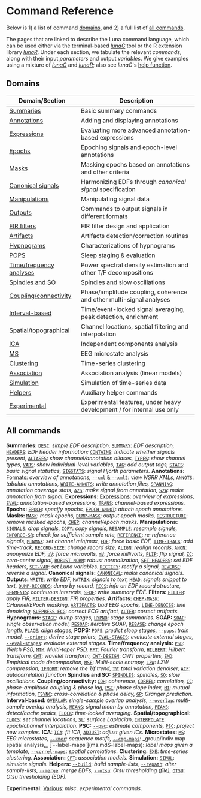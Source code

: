 # Command Reference

Below is 1) a
list of command [domains](#domains), and 2) a full list of [all
commands](#all-commands).

The pages that are linked to describe the Luna command language, which can be used
either via the terminal-based [_lunaC_](../luna/args.md) tool or the R
extension library [_lunaR_](../ext/R/index.md).  Under each section,
we tabulate the relevant _commands_, along with their input
_parameters_ and output _variables_.  We give examples using a mixture
of [_lunaC_](../luna/args.md) and [_lunaR_](../ext/R/index.md); also
see _lunaC_'s [help function](../luna/args.md#help).


## Domains

| Domain/Section | Description |
| -----  | ----- | 
|[Summaries](summaries.md)         | Basic summary commands | 
|[Annotations](annotations.md)     | Adding and displaying annotations |
|[Expressions](evals.md)           | Evaluating more advanced annotation-based expressions |
|[Epochs](epochs.md)               | Epoching signals and epoch-level annotations |
|[Masks](masks.md)                 | Masking epochs based on annotations and other criteria |
|[Canonical signals](canonical.md) | Harmonizing EDFs through _canonical signal_ specification |
|[Manipulations](manipulations.md) | Manipulating signal data |
|[Outputs](outputs.md)             | Commands to output signals in different formats |
|[FIR filters](fir-filters.md)     | FIR filter design and application |
|[Artifacts](artifacts.md)         | Artifacts detection/correction routines |
|[Hypnograms](hypnograms.md)       | Characterizations of hypnograms |
|[POPS](pops.md)                   | Sleep staging & evaluation |
|[Time/frequency analyses](power-spectra.md) | Power spectral density estimation and other T/F decompositions |
|[Spindles and SO](spindles-so.md) | Spindles and slow oscillations |
|[Coupling/connectivity](cc.md)    | Phase/amplitude coupling, coherence and other multi-signal analyses |
|[Interval-based](intervals.md)    | Time/event-locked signal averaging, peak detection, enrichment |
|[Spatial/topographical](spatial.md) | Channel locations, spatial filtering and interpolation |
|[ICA](ica.md)                     | Independent components analysis |
|[MS](ms.md)                       | EEG microstate analysis |
|[Clustering](clustering.md)       | Time-series clustering |
|[Association](assoc.md)           | Association analysis (linear models) |
|[Simulation](simul.md)            | Simulation of time-series data |
|[Helpers](helpers.md)             | Auxiliary helper commands |
|[Experimental](exp.md)            | Experimental features, under heavy development / for internal use only |

## All commands 

__Summaries:__
[`DESC`](summaries.md#desc): _simple EDF description,_
[`SUMMARY`](summaries.md#summary): _EDF description,_
[`HEADERS`](summaries.md#headers): _EDF header information;_
[`CONTAINS`](summaries.md#contains): _Indicate whether signals present,_
[`ALIASES`](summaries.md#aliases): _show channel/annotation aliases,_
[`TYPES`](summaries.md#types): _show channel types,_
[`VARS`](summaries.md#vars): _show individual-level variables,_
[`TAG`](summaries.md#tag): _add output tags,_
[`STATS`](summaries.md#stats): _basic signal statistics,_
[`SIGSTATS`](summaries.md#sigstats): _signal Hjorth parameters._
__Annotations:__
[Formats](annotations.md#luna-annotations): _overview of annotations,_
[`--xml` & `--xml2`](annotations.md#-xml): _view NSRR XMLs,_
[`ANNOTS`](annotations.md#annots): _tabulate annotations,_
[`WRITE-ANNOTS`](annotations.md#write-annots): _write annotation files,_
[`SPANNING`](annotations.md#spanning): _annotation coverage stats,_
[`A2S`](annotations.md#a2s): _make signal from annotation,_
[`S2A`](annotations.md#s2a): _make annotation from signal._ 
__Expressions:__
[Expressions](epochs.md#eval-expressions): _overview of expressions,_
[`EVAL`](epochs.md#eval): _annotation-based expressions,_
[`TRANS`](epochs.md#trans): _channel-based expressions._
__Epochs:__
[`EPOCH`](epochs.md#epoch): _specify epochs,_
[`EPOCH-ANNOT`](epochs.md#epoch-annot): _attach epoch annotations._
__Masks:__
[`MASK`](masks.md#mask): _mask epochs,_
[`DUMP-MASK`](masks.md#dump-mask): _output epoch masks,_
[`RESTRUCTURE`](masks.md#restructure): _remove masked epochs,_
[`CHEP`](masks.md#chep): _channel/epoch masks._
__Manipulations:__
[`SIGNALS`](manipulations.md#signals): _drop signals,_
[`COPY`](manipulations.md#copy): _copy signals,_
[`RESAMPLE`](manipulations.md#resample): _resample signals,_
[`ENFORCE-SR`](manipulations.md#enforce-sr): _check for sufficient sample rate,_ 
[`REFERENCE`](manipulations.md#reference): _re-reference signals,_
[`MINMAX`](manipulations.md#minmax): _set channel min/max,_
[`EDF`](manipulations.md#edf): _force basic EDF,_
[`TIME-TRACK`](manipulations.md#time-track): _add time-track,_
[`RECORD-SIZE`](manipulations.md#record-size): _change record size,_
[`ALIGN`](manipulations.md#align): _realign records,_
[`ANON`](manipulations.md#anon): _anonymize EDF,_
[`uV`](manipulations.md#uv): _force microvolts,_
[`mV`](manipulations.md#mv): _force millivolts,_
[`FLIP`](manipulations.md#flip): _flip signal,_
[`ZC`](manipulations.md#zc): _zero-center signal,_
[`ROBUST-NORM`](manipulations.md#robust-norm): _robust normalization,_
[`SET-HEADERS`](manipulations.md#set-headers): _set EDF headers,_
[`SET-VAR`](manipulations.md#set-var): _set Luna variables._
[`RECTIFY`](manipulations.md#rectify): _rectify a signal,_
[`REVERSE`](manipulations.md#reverse): _reverse a signal._
__Canonical signals:__
[`CANONICAL`](manipulations.md#canonical): _make canonical signals._
__Outputs:__ 
[`WRITE`](outputs.md#write): _write EDF,_
[`MATRIX`](outputs.md#matrix): _signals to text,_
[`HEAD`](outputs.md#head): _signals snippet to text,_
[`DUMP-RECORDS`](outputs.md#dump-records): _dump by record,_
[`RECS`](outputs.md#recs): _info on EDF record structure,_
[`SEGMENTS`](outputs.md#segments): _continuous intervals,_
[`SEDF`](outputs.md#sedf): _write summary EDF._
__Filters:__
[`FILTER`](fir-filters.md#filter): _apply FIR,_
[`FILTER-DESIGN`](fir-filters.md#filter-design): _FIR properties._
__Artifacts:__
[`CHEP-MASK`](artifacts.md#chep-mask): _CHannel/EPoch masking,_
[`ARTIFACTS`](artifacts.md#artifacts): _bad EEG epochs,_
[`LINE-DENOISE`](artifacts.md#line-denoise): _line denoising,_
[`SUPPRESS-ECG`](artifacts.md#suppress-ecg): _correct ECG artifact,_
[`ALTER`](artifacts.md#alter): _correct artifacts._
__Hypnograms:__
[`STAGE`](hypnograms.md#stage): _dump stages,_
[`HYPNO`](hypnograms.md#hypno): _stage summaries._
__SOAP:__
[`SOAP`](soap.md#soap):	_single observation model,_
[`RESOAP`](soap.md#resoap): _iterative SOAP,_
[`REBASE`](soap.md#rebase): _change epoch length,_
[`PLACE`](soap.md#place): _align stages,_
__POPS:__
[`POPS`](pops.md#pops): _predict sleep stages,_
[`--pops`](pops.md#-pops): _train model,_
[`--priors`](pops.md#-priors): _derive stage priors,_
[`EVAL-STAGES`](pops.md#eval-stages): _evaluate external stages,_
[`--eval-stages`](pops.md#eval-stages): _evaluate external stages._
__Time/frequency analysis:__
[`PSD`](power-spectra.md#psd): _Welch PSD,_
[`MTM`](power-spectra.md#mtm): _Multi-taper PSD,_
[`FFT`](power-spectra.md#fft): _Fourier transform,_
[`HILBERT`](power-spectra.md#hilbert): _Hilbert transform,_
[`CWT`](power-spectra.md#cwt): _wavelet transform,_
[`CWT-DESIGN`](power-spectra.md#cwt-design): _CWT properties,_
[`EMD`](power-spectra.md#emd): _Empirical mode decompositon,_
[`MSE`](power-spectra.md#mse): _Multi-scale entropy,_
[`LZW`](power-spectra.md#lzw): _LZW compression,_
[`1FNORM`](power-spectra.md#1fnorm): _remove the 1/f trend,_
[`TV`](power-spectra.md#tv): _total variation denoiser,_
[`ACF`](power-spectra.md#acf): _autocorrelation function_
__Spindles and SO:__
[`SPINDLES`](spindles-so.md#spindles): _spindles,_
[`SO`](spindles-so.md#so): _slow oscillations._
__Coupling/connectivity:__
[`COH`](cc.md#coh): _coherence,_
[`CORREL`](cc.md#correl): _correlation,_
[`CC`](cc.md#cc): _phase-amplitude coupling & phase lag,_
[`PSI`](cc.md#): _phase slope index,_
[`MI`](cc.md#mi): _mutual information,_
[`TSYNC`](cc.md): _cross-correlation & phase delay,_
[`GP`](cc.md#gp): _Granger prediction._
__Interval-based:__
[`OVERLAP`](overlap.md#overlap): _single-sample overlap analysis,_
[`--overlap`](overlap.md#-overlap): _multi-sample overlap analysis,_ 
[`MEANS`](intervals.md#means): _signal mean by annotation,_
[`PEAKS`](intervals.md#peaks): _detect/cache peaks,_
[`TLOCK`](intervals.md#tlock): _time-locked averaging._
__Spatial/topographical:__
[`CLOCS`](spatial.md#clocs): _set channel locations,_
[`SL`](spatial.md#sl): _surface Laplacian,_
[`INTERPOLATE`](spatial.md#interpolate): _epoch/channel interpolation._
__PSC:__
[`--psc`](psc.md#-psc): _estimate components,_
[`PSC`](psc.md#psc): _project new samples._
__ICA:__
[](ica.md)
[`ICA`](ica.md#ica): _fit ICA,_
[`ADJUST`](ica.md#adjust): _adjust given ICs._
__Microstates:__
[](ms.md)
[`MS`](ms.md#ms): _EEG microstates,_
[`--kmer`](ms.md#-kmer): _sequence motifs,_
[`--cmp-maps`](ms.md$-cmp-maps): _group/indiv map spatial analysis,_
[`--label-maps`](ms.md$-label-maps): _label maps given a template,_
[`--correl-maps`](ms.md$-correl-maps): _spatial correlations._
__Clustering:__
[`EXE`](clustering.md): _time-series clustering._
__Association:__
[`CPT`](assoc.md#cpt): _association models._ 
__Simulation:__
[`SIMUL`](simul.md#simul): _simulate signals._
__Helpers:__
[`--build`](helpers.md#-build): _build sample-lists,_
[`--repath`](helpers.md#-repath): _alter sample-lists,_
[`--merge`](helpers.md#-merge): _merge EDFs,_
[`--otsu`](helpers.md#-otsu): _Otsu thresholding (file),_
[`OTSU`](helpers.md#otsu): _Otsu thresholding (EDF)._

__Experimental:__
[Various](exp.md): _misc. experimental commands._
